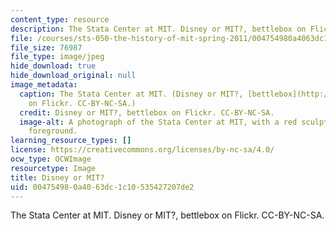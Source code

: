 ```yaml
---
content_type: resource
description: The Stata Center at MIT. Disney or MIT?, bettlebox on Flickr. CC-BY-NC-SA.
file: /courses/sts-050-the-history-of-mit-spring-2011/004754980a4063dc1c10535427207de2_sts-050s11.jpg
file_size: 76987
file_type: image/jpeg
hide_download: true
hide_download_original: null
image_metadata:
  caption: The Stata Center at MIT. (Disney or MIT?, [bettlebox](http://www.flickr.com/photos/timony/108554696/)
    on Flickr. CC-BY-NC-SA.)
  credit: Disney or MIT?, bettlebox on Flickr. CC-BY-NC-SA.
  image-alt: A photograph of the Stata Center at MIT, with a red sculpture in the
    foreground.
learning_resource_types: []
license: https://creativecommons.org/licenses/by-nc-sa/4.0/
ocw_type: OCWImage
resourcetype: Image
title: Disney or MIT?
uid: 00475498-0a40-63dc-1c10-535427207de2
---
```

The Stata Center at MIT. Disney or MIT?, bettlebox on Flickr. CC-BY-NC-SA.